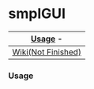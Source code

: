# smplGUI

| [Usage](#Usage) - |
:----------------------------------------------------------: |
| [Wiki(Not Finished)](https://github.com/repletsin5/smplgui/wiki/) |

### Usage


